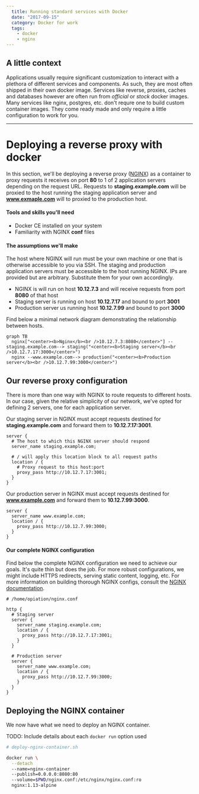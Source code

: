 ```yaml
---
  title: Running standard services with Docker
  date: "2017-09-15"
  category: Docker for work
  tags:
    - docker
    - nginx
---
```


## A little context

Applications usually require significant customization to interact with a plethora of different services and components.  As such, they are most often shipped in their own docker image.  Services like reverse, proxies, caches and databases however are often run from *official* or *stock* docker images.  Many services like nginx, postgres, etc. don't requre one to build custom container images.  They come ready made and only require a little configuration to work for you.

-----

# Deploying a reverse proxy with docker

In this section, we'll be deploying a reverse proxy ([NGINX][docker-nginx]) as a container to proxy requests it receives on port **80** to 1 of 2 application servers depending on the request URL.  Requests to **staging.example.com** will be proxied to the host running the staging application server and **www.exmaple.com** will to proxied to the production host.


#### Tools and skills you'll need
* Docker CE installed on your system
* Familiarity with NGINX **conf** files


#### The assumptions we'll make

The host where NGINX will run must be your own machine or one that is otherwise accessible to you via SSH.  The staging and production application servers must be accessible to the host running NGINX.  IPs are provided but are arbitrary.  Substitute them for your own accordingly.

* NGINX is will run on host **10.12.7.3** and will receive requests from port **8080** of that host
* Staging server is running on host **10.12.7.17** and bound to port **3001**
* Production server us running host **10.12.7.99** and bound to port **3000**

Find below a minimal network diagram demonstrating the relationship between hosts.

```mermaid
graph TB
  nginx["<center><b>Nginx</b><br />10.12.7.3:8080</center>"] --staging.example.com--> staging("<center><b>Staging server</b><br />10.12.7.17:3000</center>")
  nginx --www.example.com--> production("<center><b>Production server</b><br />10.12.7.99:3000</center>")
```


## Our reverse proxy configuration

There is more than one way with NGINX to route requests to different hosts.  In our case, given the relative simplicity of our network, we've opted for defining 2 servers, one for each application server.

Our staging server in NGINX must accept requests destined for **staging.example.com** and forward them to **10.12.7.17:3001**.
```nginx
server {
  # The host to which this NGINX server should respond
  server_name staging.example.com;

  # / will apply this location block to all request paths
  location / {
    # Proxy request to this host:port
    proxy_pass http://10.12.7.17:3001;
  }
}
```

Our production server in NGINX must accept requests destined for **www.example.com** and forward them to **10.12.7.99:3000**.

```nginx
server {
  server_name www.example.com;
  location / {
    proxy_pass http://10.12.7.99:3000;
  }
}
```



#### Our complete NGINX configuration
Find below the complete NGINX configuration we need to achieve our goals.  It's quite thin but does the job.  For more robust configurations, we might include HTTPS redirects, serving static content, logging, etc.  For more information on building thorough NGINX configs, consult the [NGINX documentation][nginx-documentation].

```nginx
# /home/opiation/nginx.conf

http {
  # Staging server
  server {
    server_name staging.example.com;
    location / {
      proxy_pass http://10.12.7.17:3001;
    }
  }

  # Production server
  server {
    server_name www.example.com;
    location / {
      proxy_pass http://10.12.7.99:3000;
    }
  }
}
```


## Deploying the NGINX container
We now have what we need to deploy an NGINX container.

TODO: Include details about each `docker run` option used

```bash
# deploy-nginx-container.sh

docker run \
  --detach
  --name=nginx-container
  --publish=0.0.0.0:8080:80
  --volume=$PWD/nginx.conf:/etc/nginx/nginx.conf:ro
  nginx:1.13-alpine
```

[docker-nginx]: https://hub.docker.com/_/nginx/
[nginx-documentation]: http://nginx.org/en/docs/
